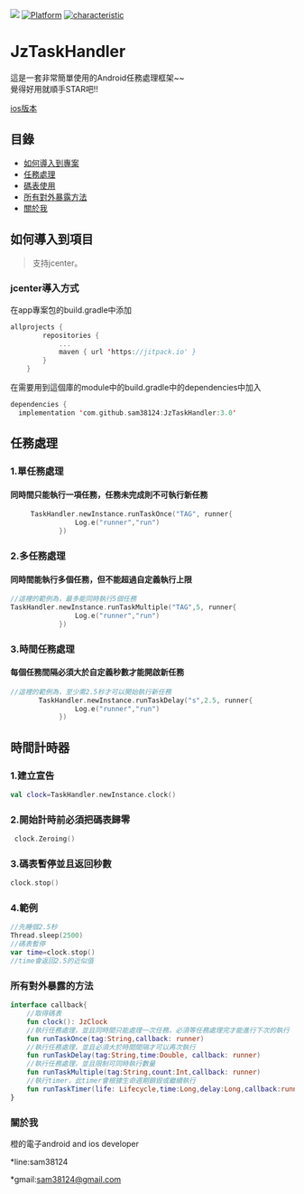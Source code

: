 [![](https://jitpack.io/v/sam38124/JzTaskHandler.svg)](https://jitpack.io/#sam38124/JzTaskHandler)
[![Platform](https://img.shields.io/badge/平台-%20Android%20-brightgreen.svg)](https://github.com/sam38124)
[![characteristic](https://img.shields.io/badge/特點-%20輕量級%20%7C%20簡單易用%20%20%7C%20穩定%20-brightgreen.svg)](https://github.com/sam38124)
# JzTaskHandler
這是一套非常簡單使用的Android任務處理框架~~<br>
覺得好用就順手STAR吧!!

[ios版本](https://github.com/sam38124/JzOsTaskHandler)
## 目錄
* [如何導入到專案](#Import)
* [任務處理](#Use)
* [碼表使用](#tasker)
* [所有對外暴露方法](#All)
* [關於我](#About)

<a name="Import"></a>
## 如何導入到項目
> 支持jcenter。 <br/>

### jcenter導入方式
在app專案包的build.gradle中添加
```kotlin
allprojects {
		repositories {
			...
			maven { url 'https://jitpack.io' }
		}
	}
```

在需要用到這個庫的module中的build.gradle中的dependencies中加入
```kotlin
dependencies {
  implementation 'com.github.sam38124:JzTaskHandler:3.0'
```
<a name="Use"></a>
## 任務處理

### 1.單任務處理
#### 同時間只能執行一項任務，任務未完成則不可執行新任務
```kotlin
     TaskHandler.newInstance.runTaskOnce("TAG", runner{
                Log.e("runner","run")
            })
```
### 2.多任務處理
#### 同時間能執行多個任務，但不能超過自定義執行上限
```kotlin
//這裡的範例為，最多能同時執行5個任務
TaskHandler.newInstance.runTaskMultiple("TAG",5, runner{
                Log.e("runner","run")
            })
```
### 3.時間任務處理
#### 每個任務間隔必須大於自定義秒數才能開啟新任務
```kotlin
//這裡的範例為，至少需2.5秒才可以開始執行新任務
       TaskHandler.newInstance.runTaskDelay("s",2.5, runner{
                Log.e("runner","run")
            })
```
## 時間計時器

### 1.建立宣告
```kotlin
val clock=TaskHandler.newInstance.clock()
```
### 2.開始計時前必須把碼表歸零
```kotlin
 clock.Zeroing()
```
### 3.碼表暫停並且返回秒數
```kotlin
clock.stop()
```
### 4.範例
```kotlin
//先睡個2.5秒
Thread.sleep(2500)
//碼表暫停
var time=clock.stop()
//time會返回2.5的近似值
```
<a name="All"></a>
### 所有對外暴露的方法
```kotlin
interface callback{
    //取得碼表
    fun clock(): JzClock
    //執行任務處理，並且同時間只能處理一次任務，必須等任務處理完才能進行下次的執行
    fun runTaskOnce(tag:String,callback: runner)
    //執行任務處理，並且必須大於時間間隔才可以再次執行
    fun runTaskDelay(tag:String,time:Double, callback: runner)
    //執行任務處理，並且限制可同時執行數量
    fun runTaskMultiple(tag:String,count:Int,callback: runner)
    //執行timer，此timer會根據生命週期銷毀或繼續執行
    fun runTaskTimer(life: Lifecycle,time:Long,delay:Long,callback:runner): LifeTimer
}
```

<a name="About"></a>
### 關於我
橙的電子android and ios developer

*line:sam38124

*gmail:sam38124@gmail.com
